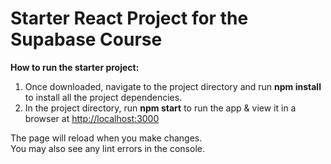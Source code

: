 # Starter React Project for the Supabase Course

**How to run the starter project:**

1. Once downloaded, navigate to the project directory and run **npm install** to install all the project dependencies.
2. In the project directory, run **npm start** to run the app & view it in a browser at [http://localhost:3000](http://localhost:3000)

The page will reload when you make changes.\
You may also see any lint errors in the console.
